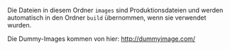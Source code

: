 Die Dateien in diesem Ordner `images` sind Produktionsdateien und werden automatisch in den Ordner `build` übernommen, wenn sie verwendet wurden.

Die Dummy-Images kommen von hier: http://dummyimage.com/
